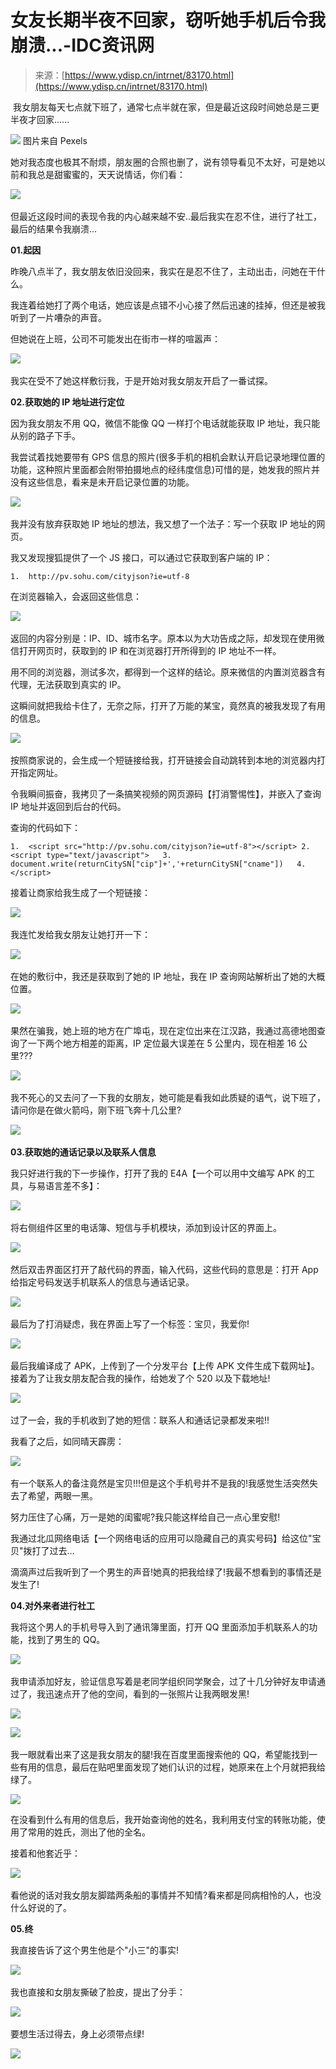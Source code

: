 <!--yml
category: 未分类
date: 2023-04-18 22:41:48
-->

# 女友长期半夜不回家，窃听她手机后令我崩溃...-IDC资讯网

> 来源：[https://www.ydisp.cn/intrnet/83170.html](https://www.ydisp.cn/intrnet/83170.html)

 我女朋友每天七点就下班了，通常七点半就在家，但是最近这段时间她总是三更半夜才回家......

![](img/3680ff6bc0a692906736810922d52b08.png)
图片来自 Pexels 

她对我态度也极其不耐烦，朋友圈的合照也删了，说有领导看见不太好，可是她以前和我总是甜蜜蜜的，天天说情话，你们看：

![](img/87fa0179e2571d152b1ded87d6e7aacd.png) 

但最近这段时间的表现令我的内心越来越不安..最后我实在忍不住，进行了社工，最后的结果令我崩溃...

**01.起因**

昨晚八点半了，我女朋友依旧没回来，我实在是忍不住了，主动出击，问她在干什么。

我连着给她打了两个电话，她应该是点错不小心接了然后迅速的挂掉，但还是被我听到了一片嘈杂的声音。

但她说在上班，公司不可能发出在街市一样的喧嚣声：

![](img/2ce1a709b99823ab5927ba49267187ad.png) 

我实在受不了她这样敷衍我，于是开始对我女朋友开启了一番试探。

**02.获取她的 IP 地址进行定位**

因为我女朋友不用 QQ，微信不能像 QQ 一样打个电话就能获取 IP 地址，我只能从别的路子下手。

我尝试着找她要带有 GPS 信息的照片(很多手机的相机会默认开启记录地理位置的功能，这种照片里面都会附带拍摄地点的经纬度信息)可惜的是，她发我的照片并没有这些信息，看来是未开启记录位置的功能。

![](img/1e229d998d4467c0d08127f9a66d5e29.png) 

我并没有放弃获取她 IP 地址的想法，我又想了一个法子：写一个获取 IP 地址的网页。

我又发现搜狐提供了一个 JS 接口，可以通过它获取到客户端的 IP：

```
1.  http://pv.sohu.com/cityjson?ie=utf-8 
```

在浏览器输入，会返回这些信息：

![](img/c6cc84faefda96fbe6b587be50345630.png) 

返回的内容分别是：IP、ID、城市名字。原本以为大功告成之际，却发现在使用微信打开网页时，获取到的 IP 和在浏览器打开所得到的 IP 地址不一样。

用不同的浏览器，测试多次，都得到一个这样的结论。原来微信的内置浏览器含有代理，无法获取到真实的 IP。

这瞬间就把我给卡住了，无奈之际，打开了万能的某宝，竟然真的被我发现了有用的信息。

![](img/ae4d528e3f55eb84775d6501974f6041.png) 

按照商家说的，会生成一个短链接给我，打开链接会自动跳转到本地的浏览器内打开指定网址。

令我瞬间振奋，我拷贝了一条搞笑视频的网页源码【打消警惕性】，并嵌入了查询 IP 地址并返回到后台的代码。

查询的代码如下：

```
1.  <script src="http://pv.sohu.com/cityjson?ie=utf-8"></script> 2.  <script type="text/javascript">   3.  document.write(returnCitySN["cip"]+','+returnCitySN["cname"])   4.  </script> 
```

接着让商家给我生成了一个短链接：

![](img/b0a5b1217e49dddcb4148f026d1611e8.png) 

我连忙发给我女朋友让她打开一下：

![](img/37c1cce4ee387d7bd468203d1472e758.png) 

在她的敷衍中，我还是获取到了她的 IP 地址，我在 IP 查询网站解析出了她的大概位置。

![](img/3df37911ac6ce38ef39d833d40021534.png) 

果然在骗我，她上班的地方在广埠屯，现在定位出来在江汉路，我通过高德地图查询了一下两个地方相差的距离，IP 定位最大误差在 5 公里内，现在相差 16 公里???

![](img/877f9f7e6ef3e3ed21700b4a012c24ca.png) 

我不死心的又去问了一下我的女朋友，她可能是看我如此质疑的语气，说下班了，请问你是在做火箭吗，刚下班飞奔十几公里?

![](img/7ad7bfa89a921da79862a47a30600317.png) 

**03.获取她的通话记录以及联系人信息**

我只好进行我的下一步操作，打开了我的 E4A【一个可以用中文编写 APK 的工具，与易语言差不多】：

![](img/a715e4bf77a7dbe80baa9ee26aed4186.png) 

将右侧组件区里的电话簿、短信与手机模块，添加到设计区的界面上。

![](img/cc5841f3ec8eb08a7cc5f9c6e30c84b7.png) 

然后双击界面区打开了敲代码的界面，输入代码，这些代码的意思是：打开 App 给指定号码发送手机联系人的信息与通话记录。

![](img/c141258e533025de3a2e301f444989eb.png) 

最后为了打消疑虑，我在界面上写了一个标签：宝贝，我爱你!

![](img/5f81f4b64dae41e8e6845ea7f3ba9aa7.png) 

最后我编译成了 APK，上传到了一个分发平台【上传 APK 文件生成下载网址】。接着为了让我女朋友配合我的操作，给她发了个 520 以及下载地址!

![](img/f2ab44181bf0e78a3de2b3489a5a5b52.png) 

过了一会，我的手机收到了她的短信：联系人和通话记录都发来啦!!

我看了之后，如同晴天霹雳：

![](img/9765ef031eb56da6ae3027e4d346094a.png) 

有一个联系人的备注竟然是宝贝!!!但是这个手机号并不是我的!我感觉生活突然失去了希望，两眼一黑。

努力压住了心痛，万一是她的闺蜜呢?我只能这样给自己一点心里安慰!

我通过北瓜网络电话【一个网络电话的应用可以隐藏自己的真实号码】给这位"宝贝"拨打了过去...

滴滴声过后我听到了一个男生的声音!她真的把我给绿了!我最不想看到的事情还是发生了!

**04.对外来者进行社工**

我将这个男人的手机号导入到了通讯簿里面，打开 QQ 里面添加手机联系人的功能，找到了男生的 QQ。

![](img/fff72ad1f5beddb60eb90936da1a45bf.png) 

我申请添加好友，验证信息写着是老同学组织同学聚会，过了十几分钟好友申请通过了，我迅速点开了他的空间，看到的一张照片让我两眼发黑!

![](img/57112bd014d23b1245019ac3e4850d9a.png)

![](img/1fce7e1d257066f33d429c1b1b6ffab3.png) 

我一眼就看出来了这是我女朋友的腿!我在百度里面搜索他的 QQ，希望能找到一些有用的信息，最后在贴吧里面发现了她们认识的过程，她原来在上个月就把我给绿了。

![](img/f401309ba6a89ea41ae7c8751ad6970a.png)

在没看到什么有用的信息后，我开始查询他的姓名，我利用支付宝的转账功能，使用了常用的姓氏，测出了他的全名。 

接着和他套近乎：

![](img/551bfbb63b9168767e53f28f052cb46d.png) 

看他说的话对我女朋友脚踏两条船的事情并不知情?看来都是同病相怜的人，也没什么好说的了。

**05.终**

我直接告诉了这个男生他是个"小三"的事实!

![](img/90df3d293b36b3798be419db1dd1cd68.png) 

我也直接和女朋友撕破了脸皮，提出了分手：

![](img/2319b5ab51dbe0b0472c5b643466048c.png) 

要想生活过得去，身上必须带点绿!

![](img/76bb6041a5e62704840e395e45523955.png)